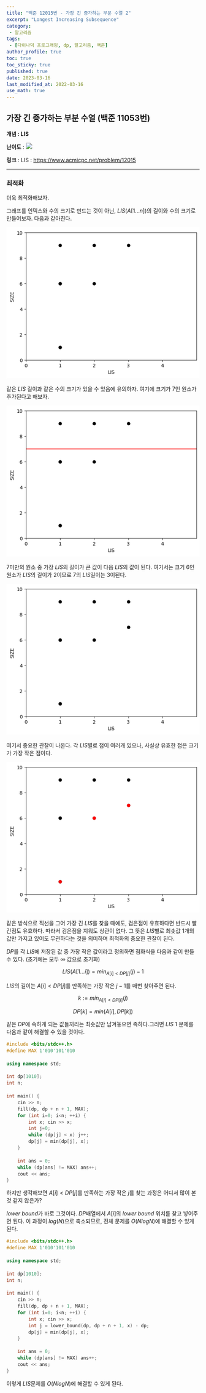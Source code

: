 ```yaml
---
title: "백준 12015번 - 가장 긴 증가하는 부분 수열 2"
excerpt: "Longest Increasing Subsequence"
category: 
 - 알고리즘
tags:
 - [다이나믹 프로그래밍, dp, 알고리즘, 백준]
author_profile: true
toc: true
toc_sticky: true
published: true
date: 2023-03-16
last_modified_at: 2022-03-16
use_math: true
---
```


## 가장 긴 증가하는 부분 수열 (백준 11053번) 

**개념 : LIS** 

**난이도** : <img src="https://d2gd6pc034wcta.cloudfront.net/tier/14.svg" style = "width : 18px;"/> 

**링크** : 
LIS : <https://www.acmicpc.net/problem/12015>

---
### 최적화

더욱 최적화해보자. 

그래프를 인덱스와 수의 크기로 만드는 것이 아닌, $LIS(A[1 \dots n])$의 길이와 수의 크기로 만들어보자. 다음과 같아진다.

![](/assets/img/lis/lis4.png)

같은 $LIS$ 길이과 같은 수의 크기가 있을 수 있음에 유의하자. 여기에 크기가 7인 원소가 추가된다고 해보자. 

![](/assets/img/lis/lis5.png)

7미만의 원소 중 가장 $LIS$의 길이가 큰 값이 다음 $LIS$의 값이 된다. 여기서는 크기 6인 원소가 $LIS$의 길이가 2이므로 7의 $LIS$길이는 3이된다.

![](/assets/img/lis/lis6.png)

여기서 중요한 관찰이 나온다. 각 $LIS$별로 점이 여러개 있으나, 사실상 유효한 점은 크기가 가장 작은 점이다. 

![](/assets/img/lis/lis7.png)

같은 방식으로 직선을 그어 가장 긴 $LIS$를 찾을 때에도, 검은점이 유효하다면 반드시 빨간점도 유효하다. 따라서 검은점을 지워도 상관이 없다. 그 뜻은 $LIS$별로 최솟값 1개의 값만 가지고 있어도 무관하다는 것을 의미하며 최적화의 중요한 관찰이 된다. 

$DP$를 각 $LIS$에 저장된 값 중 가장 작은 값이라고 정의하면 점화식을 다음과 같이 만들 수 있다. (초기에는 모두 $\infty$ 값으로 초기화)

$$LIS(A[1 \dots i]) = min_{A[i] < DP[j]}(j) - 1$$

$LIS$의 길이는 $A[i] < DP[j]$를 만족하는 가장 작은 $j - 1$를 매번 찾아주면 된다.

$$ k := min_{A[i] < DP[j]}(j)$$

$$ DP[k] = min(A[i], DP[k]) $$

같은 $DP$에 속하게 되는 값들끼리는 최솟값만 남겨놓으면 족하다.그러면 $LIS \ 1$ 문제를 다음과 같이 해결할 수 있을 것이다.

```cpp
#include <bits/stdc++.h>
#define MAX 1'010'101'010

using namespace std;

int dp[1010];
int n;

int main() {
    cin >> n;
    fill(dp, dp + n + 1, MAX);
    for (int i=0; i<n; ++i) {
        int x; cin >> x;
        int j=0;
        while (dp[j] < x) j++;
        dp[j] = min(dp[j], x);
    }

    int ans = 0;
    while (dp[ans] != MAX) ans++;
    cout << ans;
}
```

하지만 생각해보면 $A[i] < DP[j]$를 만족하는 가장 작은 $j$를 찾는 과정은 어디서 많이 본 것 같지 않은가?

$lower\ bound$가 바로 그것이다. $DP$배열에서 $A[i]$의 $lower \ bound$ 위치를 찾고 넣어주면 된다. 이 과정이 $log(N)$으로 축소되므로, 전체 문제를 $O(NlogN)$에 해결할 수 있게 된다. 

```cpp
#include <bits/stdc++.h>
#define MAX 1'010'101'010

using namespace std;

int dp[1010];
int n;

int main() {
    cin >> n;
    fill(dp, dp + n + 1, MAX);
    for (int i=0; i<n; ++i) {
        int x; cin >> x;
        int j = lower_bound(dp, dp + n + 1, x) - dp;
        dp[j] = min(dp[j], x);
    }

    int ans = 0;
    while (dp[ans] != MAX) ans++;
    cout << ans;
}
```

이렇게 $LIS$문제를 $O(NlogN)$에 해결할 수 있게 된다.


